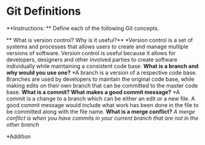 # Git Definitions

**Instructions: ** Define each of the following Git concepts.

** What is version control?  Why is it useful?**
*Version control is a set of systems and processes that allows users to create and manage multiple versions of software. Version control is useful because it allows for developers, designers and other involved parties to create software individually while maintaining a consistent code base. 
**What is a branch and why would you use one?**
*A branch is a version of a respective code base. Branches are used by developers to maintain the original code base, while making edits on their own branch that can be committed to the master code base.
**What is a commit? What makes a good commit message?**
*A commit is a change to a branch which can be either an edit or a new file. A good commit message would include what work has been done in the file to be committed along with the file name.
**What is a merge conflict?**
*A merge conflict is when you have commits in your current branch that are not in the other branch*

*Addition